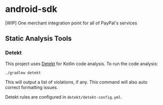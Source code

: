 # android-sdk
[WIP] One merchant integration point for all of PayPal's services

## Static Analysis Tools
### Detekt
This project uses [Detekt](https://github.com/detekt/detekt) for Kotlin code analysis. To run the code analysis:
```
./gradlew detekt
```
This will output a list of violations, if any. This command will also auto correct formatting issues.

Detekt rules are configured in `detekt/detekt-config.yml`.